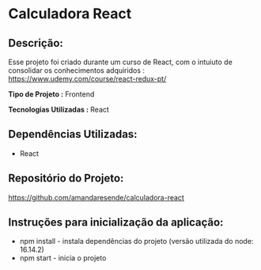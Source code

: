 # Calculadora React

## Descrição:
Esse projeto foi criado durante um curso de React, com o intuiuto de consolidar os conhecimentos adquiridos :
https://www.udemy.com/course/react-redux-pt/



**Tipo de Projeto :** Frontend

**Tecnologias Utilizadas :** React

## Dependências Utilizadas:

- React 

## Repositório do Projeto: 
https://github.com/amandaresende/calculadora-react

## Instruções para inicialização da aplicação:

- npm install - instala dependências do projeto (versão utilizada do node: 16.14.2)
- npm start - inicia o projeto